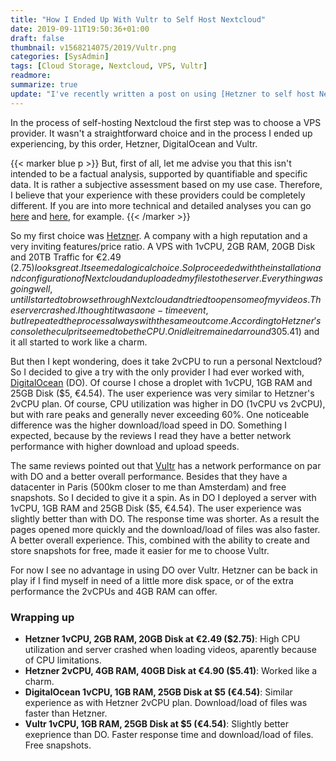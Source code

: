 ```yaml
---
title: "How I Ended Up With Vultr to Self Host Nextcloud"
date: 2019-09-11T19:50:36+01:00
draft: false
thumbnail: v1568214075/2019/Vultr.png
categories: [SysAdmin]
tags: [Cloud Storage, Nextcloud, VPS, Vultr]
readmore: 
summarize: true
update: "I've recently written a post on using [Hetzner to self host Nextcloud](/using-hetzner-to-self-host-nextcloud/) that's an update to this one."
---
```


In the process of self-hosting Nextcloud the first step was to choose a VPS provider. It wasn't a straightforward choice and in the process I ended up experiencing, by this order, Hetzner, DigitalOcean and Vultr.

{{< marker blue p >}}
But, first of all, let me advise you that this isn't intended to be a factual analysis, supported by quantifiable and specific data. It is rather a subjective assessment based on my use case. Therefore, I believe that your experience with these providers could be completely different. If you are into more technical and detailed analyses you can go [here](https://www.vpsbenchmarks.com/) and [here](https://community.centminmod.com/threads/13-way-vps-server-benchmark-comparison-tests-upcloud-vs-digitalocean-vs-linode-vs-vultr-vs-hetzner.17742/), for example.
{{< /marker >}}

<!--more-->

So my first choice was [Hetzner](https://www.hetzner.com/cloud/). A company with a high reputation and a very inviting features/price ratio. A VPS with 1vCPU, 2GB RAM, 20GB Disk and 20TB Traffic for €2.49 ($2.75) looks great. It seemed a logical choice. So I proceeded with the installation and configuration of Nextcloud and uploaded my files to the server. Everything was going well, until I started to browse through Nextcloud and tried to open some of my videos. The server crashed. I thought it was a one-time event, but I repeated the process always with the same outcome. According to Hetzner's console the culprit seemed to be the CPU. On idle it remained arround 30% and very often reached 100%. So I upgraded the VPS to 2vCPU, 4GB RAM and 40GB Disk for €4.90 ($5.41) and it all started to work like a charm.

But then I kept wondering, does it take 2vCPU to run a personal Nextcloud? So I decided to give a try with the only provider I had ever worked with, [DigitalOcean](https://www.digitalocean.com/pricing/) (DO). Of course I chose a droplet with 1vCPU, 1GB RAM and 25GB Disk ($5, €4.54). The user experience was very similar to Hetzner's 2vCPU plan. Of course, CPU utilization was higher in DO (1vCPU vs 2vCPU), but with rare peaks and generally never exceeding 60%. One noticeable difference was the higher download/load speed in DO. Something I expected, because by the reviews I read they have a better network performance with higher download and upload speeds.

The same reviews pointed out that [Vultr](https://www.vultr.com/products/cloud-compute/) has a network performance on par with DO and a better overall performance. Besides that they have a datacenter in Paris (500km closer to me than Amsterdam) and free snapshots. So I decided to give it a spin. As in DO I deployed a server with 1vCPU, 1GB RAM and 25GB Disk ($5,  €4.54). The user experience was slightly better than with DO. The response time was shorter. As a result the pages opened more quickly and the download/load of files was also faster. A better overall experience. This, combined with the ability to create and store snapshots for free, made it easier for me to choose Vultr.

For now I see no advantage in using DO over Vultr. Hetzner can be back in play if I find myself in need of a little more disk space, or of the extra performance the 2vCPUs and 4GB RAM can offer.

### Wrapping up

- **Hetzner 1vCPU, 2GB RAM, 20GB Disk at €2.49 ($2.75)**: High CPU utilization and server crashed when loading videos, aparently because of CPU limitations.
- **Hetzner 2vCPU, 4GB RAM, 40GB Disk at €4.90 ($5.41)**: Worked like a charm.
- **DigitalOcean 1vCPU, 1GB RAM, 25GB Disk at $5 (€4.54)**:  Similar experience as with Hetzner 2vCPU plan. Download/load of files was faster than Hetzner.
- **Vultr 1vCPU, 1GB RAM, 25GB Disk at $5 (€4.54)**: Slightly better exeprience than DO. Faster response time and download/load of files. Free snapshots.
